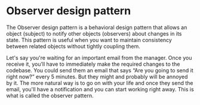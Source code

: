 # Observer design pattern
The Observer design pattern is a behavioral design pattern that allows an object (subject) to notify other objects (observers) about changes in its state. This pattern is useful when you want to maintain consistency between related objects without tightly coupling them.

Let's say you're waiting for an important email from the manager. Once you receive it, you’ll have to immediately make the required changes to the codebase. You could send them an email that says “Are you going to send it right now?” every 5 minutes. But they might and probably will be annoyed by it. The more natural way is to go on with your life and once they send the email, you'll have a notification and you can start working right away. This is what is called the observer pattern.

